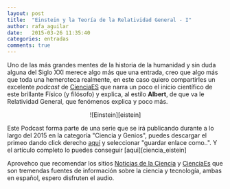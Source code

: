 ```yaml
---
layout: post
title:  "Einstein y la Teoría de la Relatividad General - I"
author: rafa_aguilar
date:   2015-03-26 11:35:40
categories: entradas
comments: true
---
```


Uno de las más grandes mentes de la historia de la humanidad y sin duda alguna del Siglo XXI merece algo más que una entrada, creo que algo más que toda una hemeroteca realmente, en este caso quiero compartirles un excelente *podcast* de [CienciaES][ciencia] que narra un poco el inicio científico de este brillante Físico (y filósofo) y explica, al estilo **Albert**, de que va le Relatividad General, que fenómenos explica y poco más.  

<center markdown="1">![Einstein][eistein]</center>

Este Podcast forma parte de una serie que se irá publicando durante a lo largo del 2015 en la categoría "Ciencia y Genios", puedes descargar el primeo dando click derecho [aquí][podcast] y seleccionar "guardar enlace como..". Y el artículo completo lo puedes conseguir [aqui][ciencia_eistein]

Aprovehco que recomendar los sitios [Noticias de la Ciencia][noticias] y [CienciaEs][ciencia] que son tremendas fuentes de información sobre la ciencia y tecnología, ambas en español, espero disfruten el audio.

[ciencia]:http://cienciaes.com
[noticias]:http://noticiasdelaciencia.com/
[podcast]:http://traffic.libsyn.com/cienciaes/bi_056_relatividad_gen.mp3
[ciencia_einstein]:http://cienciaes.com/biografias/2015/03/01/einstein-y-la-relatividad-general
[eistein]:http://cienciaes.com/images/2087.jpg